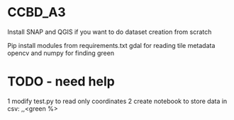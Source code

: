 # CCBD_A3
Install SNAP and QGIS if you want to do dataset creation from scratch

Pip install modules from requirements.txt
gdal for reading tile metadata
opencv and numpy for finding green

# TODO - need help
1 modify test.py to read only coordinates
2 create notebook to store data in csv:
<filename>,<locatio>,<green %>
